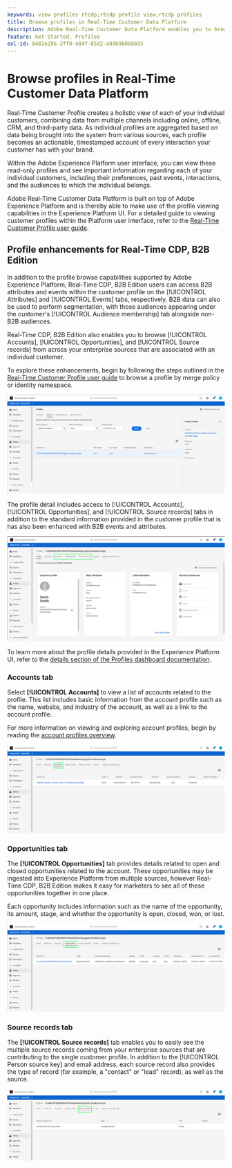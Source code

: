 ```yaml
---
keywords: view profiles rtcdp;rtcdp profile view;rtcdp profiles
title: Browse profiles in Real-Time Customer Data Platform
description: Adobe Real-Time Customer Data Platform enables you to browse Real-Time Customer Profile data using the Adobe Experience Platform user interface.
feature: Get Started, Profiles
exl-id: 8481e286-2ff0-484f-85d2-a8db9b08d8d3
---
```


# Browse profiles in Real-Time Customer Data Platform

Real-Time Customer Profile creates a holistic view of each of your individual customers, combining data from multiple channels including online, offline, CRM, and third-party data. As individual profiles are aggregated based on data being brought into the system from various sources, each profile becomes an actionable, timestamped account of every interaction your customer has with your brand.

Within the Adobe Experience Platform user interface, you can view these read-only profiles and see important information regarding each of your individual customers, including their preferences, past events, interactions, and the audiences to which the individual belongs.

Adobe Real-Time Customer Data Platform is built on top of Adobe Experience Platform and is thereby able to make use of the profile viewing capabilities in the Experience Platform UI. For a detailed guide to viewing customer profiles within the Platform user interface, refer to the [Real-Time Customer Profile user guide](../../profile/ui/user-guide.md).

## Profile enhancements for Real-Time CDP, B2B Edition

In addition to the profile browse capabilities supported by Adobe Experience Platform, Real-Time CDP, B2B Edition users can access B2B attributes and events within the customer profile on the [!UICONTROL Attributes] and [!UICONTROL Events] tabs, respectively. B2B data can also be used to perform segmentation, with those audiences appearing under the customer's [!UICONTROL Audience membership] tab alongside non-B2B audiences.

Real-Time CDP, B2B Edition also enables you to browse [!UICONTROL Accounts], [!UICONTROL Opportunities], and [!UICONTROL Source records] from across your enterprise sources that are associated with an individual customer.

To explore these enhancements, begin by following the steps outlined in the [Real-Time Customer Profile user guide](../../profile/ui/user-guide.md) to browse a profile by merge policy or identity namespace. 

![](images/b2b-browse-profile.png)

The profile detail includes access to [!UICONTROL Accounts], [!UICONTROL Opportunities], and [!UICONTROL Source records] tabs in addition to the standard information provided in the customer profile that is has also been enhanced with B2B events and attributes.

![](images/b2b-profile-detail.png)

To learn more about the profile details provided in the Experience Platform UI, refer to the [details section of the Profiles dashboard documentation](../../dashboards/guides/profiles.md#browse-profiles).

### Accounts tab

Select **[!UICONTROL Accounts]** to view a list of accounts related to the profile. This list includes basic information from the account profile such as the name, website, and industry of the account, as well as a link to the account profile. 

For more information on viewing and exploring account profiles, begin by reading the [account profiles overview](../accounts/account-profile-overview.md).

![](images/b2b-profile-accounts.png)

### Opportunities tab

The **[!UICONTROL Opportunities]** tab provides details related to open and closed opportunities related to the account. These opportunities may be ingested into Experience Platform from multiple sources, however Real-Time CDP, B2B Edition makes it easy for marketers to see all of these opportunities together in one place.

Each opportunity includes information such as the name of the opportunity, its amount, stage, and whether the opportunity is open, closed, won, or lost.

![](images/b2b-profile-opportunities.png)

### Source records tab

The **[!UICONTROL Source records]** tab enables you to easily see the multiple source records coming from your enterprise sources that are contributing to the single customer profile. In addition to the [!UICONTROL Person source key] and email address, each source record also provides the type of record (for example, a "contact" or "lead" record), as well as the source. 

![](images/b2b-profile-source-records.png)
